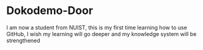 # Dokodemo-Door
I am now a student from NUIST, this is my first time learning how to use GitHub, I wish my learning will go deeper and my knowledge system will be strengthened

